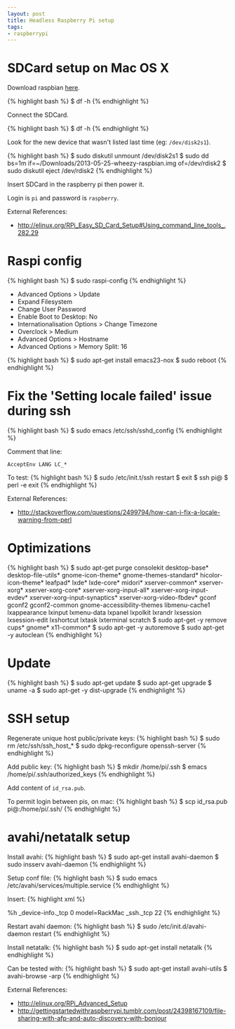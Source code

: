 ```yaml
---
layout: post
title: Headless Raspberry Pi setup
tags:
- raspberrypi
---
```


SDCard setup on Mac OS X
========================

Download raspbian [here](http://www.raspberrypi.org/downloads).

{% highlight bash %}
$ df -h
{% endhighlight %}

Connect the SDCard.

{% highlight bash %}
$ df -h
{% endhighlight %}

Look for the new device that wasn't listed last time (eg: `/dev/disk2s1`).

{% highlight bash %}
$ sudo diskutil unmount /dev/disk2s1
$ sudo dd bs=1m if=~/Downloads/2013-05-25-wheezy-raspbian.img of=/dev/rdisk2
$ sudo diskutil eject /dev/rdisk2
{% endhighlight %}

Insert SDCard in the raspberry pi then power it.

Login is `pi` and password is `raspberry`.


External References:

- <http://elinux.org/RPi_Easy_SD_Card_Setup#Using_command_line_tools_.282.29>


Raspi config
============

{% highlight bash %}
$ sudo raspi-config
{% endhighlight %}

- Advanced Options > Update
- Expand Filesystem
- Change User Password
- Enable Boot to Desktop: No
- Internationalisation Options > Change Timezone
- Overclock > Medium
- Advanced Options > Hostname
- Advanced Options > Memory Split: 16

{% highlight bash %}
$ sudo apt-get install emacs23-nox
$ sudo reboot
{% endhighlight %}


Fix the 'Setting locale failed' issue during ssh
================================================

{% highlight bash %}
$ sudo emacs /etc/ssh/sshd_config
{% endhighlight %}

Comment that line:

```
AcceptEnv LANG LC_*
```

To test:
{% highlight bash %}
$ sudo /etc/init.t/ssh restart
$ exit
$ ssh pi@<PI IP>
$ perl -e exit
{% endhighlight %}


External References:

- <http://stackoverflow.com/questions/2499794/how-can-i-fix-a-locale-warning-from-perl>


Optimizations
=============

{% highlight bash %}
$ sudo apt-get purge consolekit desktop-base* desktop-file-utils* gnome-icon-theme* gnome-themes-standard* hicolor-icon-theme* leafpad* lxde* lxde-core* midori* xserver-common* xserver-xorg* xserver-xorg-core* xserver-xorg-input-all* xserver-xorg-input-evdev* xserver-xorg-input-synaptics* xserver-xorg-video-fbdev* gconf gconf2 gconf2-common gnome-accessibility-themes libmenu-cache1 lxappearance lxinput lxmenu-data lxpanel lxpolkit lxrandr lxsession lxsession-edit lxshortcut lxtask lxterminal scratch
$ sudo apt-get -y remove cups* gnome* x11-common*
$ sudo apt-get -y autoremove
$ sudo apt-get -y autoclean
{% endhighlight %}


Update
======

{% highlight bash %}
$ sudo apt-get update
$ sudo apt-get upgrade
$ uname -a
$ sudo apt-get -y dist-upgrade
{% endhighlight %}


SSH setup
=========

Regenerate unique host public/private keys:
{% highlight bash %}
$ sudo rm /etc/ssh/ssh_host_*
$ sudo dpkg-reconfigure openssh-server
{% endhighlight %}

Add public key:
{% highlight bash %}
$ mkdir /home/pi/.ssh
$ emacs /home/pi/.ssh/authorized_keys
{% endhighlight %}

Add content of `id_rsa.pub`.

To permit login between pis, on mac:
{% highlight bash %}
$ scp id_rsa.pub pi@<IP>:/home/pi/.ssh/
{% endhighlight %}


avahi/netatalk setup
====================

Install avahi:
{% highlight bash %}
$ sudo apt-get install avahi-daemon
$ sudo insserv avahi-daemon
{% endhighlight %}

Setup conf file:
{% highlight bash %}
$ sudo emacs /etc/avahi/services/multiple.service
{% endhighlight %}

Insert:
{% highlight xml %}
<?xml version="1.0" standalone='no'?>
<!DOCTYPE service-group SYSTEM "avahi-service.dtd">
<service-group>
        <name replace-wildcards="yes">%h</name>
        <service>
                <type>_device-info._tcp</type>
                <port>0</port>
                <txt-record>model=RackMac</txt-record>
        </service>
        <service>
                <type>_ssh._tcp</type>
                <port>22</port>
        </service>
</service-group>
{% endhighlight %}

Restart avahi daemon:
{% highlight bash %}
$ sudo /etc/init.d/avahi-daemon restart
{% endhighlight %}

Install netatalk:
{% highlight bash %}
$ sudo apt-get install netatalk
{% endhighlight %}

Can be tested with:
{% highlight bash %}
$ sudo apt-get install avahi-utils
$ avahi-browse -arp
{% endhighlight %}


External References:

- <http://elinux.org/RPi_Advanced_Setup>
- <http://gettingstartedwithraspberrypi.tumblr.com/post/24398167109/file-sharing-with-afp-and-auto-discovery-with-bonjour>
